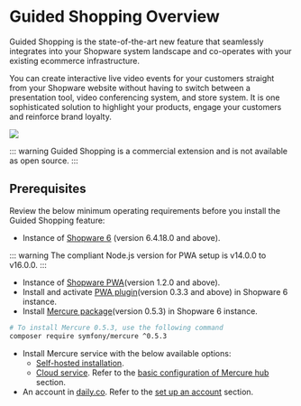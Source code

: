 # Guided Shopping Overview

Guided Shopping is the state-of-the-art new feature that seamlessly integrates into your Shopware system landscape and co-operates with your existing ecommerce infrastructure.

You can create interactive live video events for your customers straight from your Shopware website without having to switch between a presentation tool, video conferencing system, and store system. It is one sophisticated solution to highlight your products, engage your customers and reinforce brand loyalty.

![ ](../../.gitbook/assets/products-guidedShopping.png)

::: warning
Guided Shopping is a commercial extension and is not available as open source.
:::

## Prerequisites

Review the below minimum operating requirements before you install the Guided Shopping feature:

* Instance of [Shopware 6](../../guides/installation/legacy/from-scratch.md) (version 6.4.18.0 and above).

::: warning
The compliant Node.js version for PWA setup is v14.0.0 to v16.0.0.
:::

* Instance of [Shopware PWA](https://github.com/vuestorefront/shopware-pwa)(version 1.2.0 and above).
* Install and activate [PWA plugin](https://github.com/shopware/SwagShopwarePwa)(version 0.3.3 and above) in Shopware 6 instance.
* Install [Mercure package](https://packagist.org/packages/symfony/mercure#v0.5.3)(version 0.5.3) in Shopware 6 instance.

```bash
# To install Mercure 0.5.3, use the following command
composer require symfony/mercure ^0.5.3
```

* Install Mercure service with the below available options:
  * [Self-hosted installation](./selfHostedMercureInstallation.md).
  * [Cloud service](https://mercure.rocks/). Refer to the [basic configuration of Mercure hub](./installation.md#basic-configuration-of-mercure-hub) section.
* An account in [daily.co](http://daily.co/). Refer to the [set up an account](./installation.md#set-up-an-account) section.
